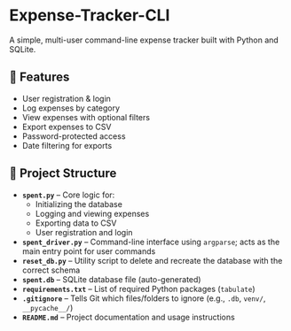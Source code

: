 # Expense-Tracker-CLI
A simple, multi-user command-line expense tracker built with Python and SQLite.
## 🚀 Features

- User registration & login
- Log expenses by category
- View expenses with optional filters
- Export expenses to CSV
- Password-protected access
- Date filtering for exports


## 📁 Project Structure

* **`spent.py`** – Core logic for:
  * Initializing the database
  * Logging and viewing expenses
  * Exporting data to CSV
  * User registration and login
* **`spent_driver.py`** – Command-line interface using `argparse`; acts as the main entry point for user commands
* **`reset_db.py`** – Utility script to delete and recreate the database with the correct schema
* **`spent.db`** – SQLite database file (auto-generated)
* **`requirements.txt`** – List of required Python packages (`tabulate`)
* **`.gitignore`** – Tells Git which files/folders to ignore (e.g., `.db`, `venv/`, `__pycache__/`)
* **`README.md`** – Project documentation and usage instructions

